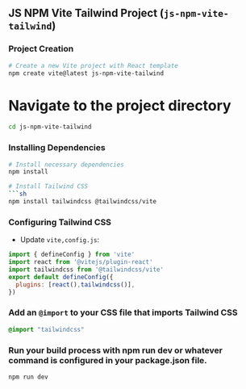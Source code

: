 ## JS NPM Vite Tailwind Project (`js-npm-vite-tailwind`)

### Project Creation

```sh
# Create a new Vite project with React template
npm create vite@latest js-npm-vite-tailwind 
```
# Navigate to the project directory
```sh
cd js-npm-vite-tailwind
```

### Installing Dependencies

```sh
# Install necessary dependencies
npm install

# Install Tailwind CSS
```sh
npm install tailwindcss @tailwindcss/vite
```

### Configuring Tailwind CSS

- Update `vite,config.js`:

```js
import { defineConfig } from 'vite'
import react from '@vitejs/plugin-react'
import tailwindcss from '@tailwindcss/vite'
export default defineConfig({
  plugins: [react(),tailwindcss()],
})
```

### Add an `@import` to your CSS file that imports Tailwind CSS

```css
@import "tailwindcss"
```

### Run your build process with npm run dev or whatever command is configured in your package.json file.

```sh
npm run dev
```